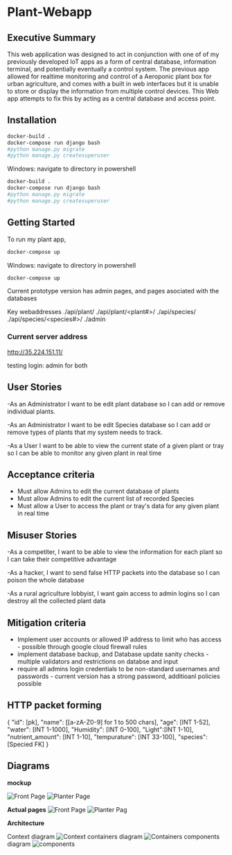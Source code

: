 # Plant-Webapp
## Executive Summary
This web application was designed to act in conjunction with one of of my previously developed IoT apps as a form of central database, information terminal, and potentially eventually a control system. The previous app allowed for realtime monitoring and control of a Aeroponic plant box for urban agriculture, and comes with a built in web interfaces but it is unable to store or display the information from multiple control devices. This Web app attempts to fix this by acting as a central database and access point.

## Installation
```bash
docker-build .
docker-compose run django bash
#python manage.py migrate
#python manage.py createsuperuser
```
Windows: navigate to directory in powershell
```bash
docker-build .
docker-compose run django bash
#python manage.py migrate
#python manage.py createsuperuser
```

## Getting Started
To run my plant app,
```bash
docker-compose up
```
Windows: navigate to directory in powershell
```
docker-compose up
```
Current prototype version has admin pages, and pages asociated with the databases

Key webaddresses
./api/plant/
./api/plant/<plant#>/
./api/species/
./api/species/<species#>/
./admin

### Current server address
http://35.224.151.11/

testing login: admin for both

## User Stories

-As an Administrator I want to be edit plant database so I can add or remove individual plants.

-As an Administrator I want to be edit Species database so I can add or remove types of plants that my system needs to track.

-As a User I want to be able to view the current state of a given plant or tray so I can be able to monitor any given plant in real time

## Acceptance criteria

* Must allow Admins to edit the current database of plants
* Must allow Admins to edit the current list of recorded Species
* Must allow a User to access the plant or tray's data for any given plant in real time
## Misuser Stories

-As a competiter, I want to be able to view the information for each plant so I can take their competitive advantage

-As a hacker, I want to send false HTTP packets into the database so I can poison the whole database

-As a rural agriculture lobbyist, I want gain access to admin logins so I can destroy all the collected plant data
 
## Mitigation criteria

* Implement user accounts or allowed IP address to limit who has access - possible through google cloud firewall rules
* implement database backup, and Database update sanity checks - multiple validators and restrictions on databse and input
* require all admins login credentials to be non-standard usernames and passwords - current version has a strong password, additioanl policies possible 

## HTTP packet forming

{
    "id": [pk],
    "name": [[a-zA-Z0-9] for 1 to 500 chars],
    "age": [INT 1-52],
    "water": [INT 1-1000],
    "Humidity": [INT 0-100],
    "Light":[INT 1-10],
    "nutrient_amount": [INT 1-10],
    "tempurature": [INT 33-100],
    "species": [Specied FK]
}

## Diagrams

**mockup**

![Front Page](https://github.com/abladow/Plant-Webapp/blob/master/planterfrontpage.png)
![Planter Page](https://github.com/abladow/Plant-Webapp/blob/master/planterpage.png)

**Actual pages**
![Front Page](https://github.com/abladow/Plant-Webapp/blob/master/images/finalfront.PNG)
![Planter Pag](https://github.com/abladow/Plant-Webapp/blob/master/images/finalmain.PNG)

**Architecture**

Context diagram
![Context](https://github.com/abladow/Plant-Webapp/blob/master/images/context.png)
containers diagram
![Containers](https://github.com/abladow/Plant-Webapp/blob/master/images/containers.png)
components diagram
![components](https://github.com/abladow/Plant-Webapp/blob/master/images/context.png)

